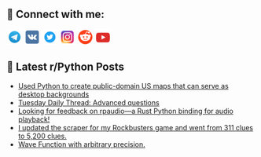 ## 🔎 Connect with me:
[<img src="https://github.com/bullbesh/bullbesh/blob/main/images/Telegram.png" width="32" height="32" />](https://t.me/bullbesh)
[<img src="https://github.com/bullbesh/bullbesh/blob/main/images/VK.png" width="32" height="32" />](https://vk.com/bullbesh)
[<img src="https://github.com/bullbesh/bullbesh/blob/main/images/Twitter.png" width="32" height="32" />](https://twitter.com/bullbesh1)
[<img src="https://github.com/bullbesh/bullbesh/blob/main/images/Instagram.png" width="32" height="32" />](https://www.instagram.com/bullbesh)
[<img src="https://github.com/bullbesh/bullbesh/blob/main/images/Reddit.png" width="32" height="32" />](https://www.reddit.com/user/bullbesh)
[<img src="https://github.com/bullbesh/bullbesh/blob/main/images/YouTube.png" width="32" height="32" />](https://www.youtube.com/channel/UCtfjRs6uzgq5mfm8S06WTcg)

## 📕 Latest r/Python Posts
<!-- BLOG-POST-LIST:START -->
- [Used Python to create public-domain US maps that can serve as desktop backgrounds](https://www.reddit.com/r/Python/comments/1f29mo0/used_python_to_create_publicdomain_us_maps_that/)
- [Tuesday Daily Thread: Advanced questions](https://www.reddit.com/r/Python/comments/1f237eq/tuesday_daily_thread_advanced_questions/)
- [Looking for feedback on rpaudio—a Rust Python binding for audio playback!](https://www.reddit.com/r/Python/comments/1f21efd/looking_for_feedback_on_rpaudioa_rust_python/)
- [I updated the scraper for my Rockbusters game and went from 311 clues to 5,200 clues.](https://www.reddit.com/r/Python/comments/1f210q0/i_updated_the_scraper_for_my_rockbusters_game_and/)
- [Wave Function with arbitrary precision.](https://www.reddit.com/r/Python/comments/1f1xy3d/wave_function_with_arbitrary_precision/)
<!-- BLOG-POST-LIST:END -->
